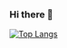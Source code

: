 ### Hi there 👋

[![Top Langs](https://github-readme-stats.vercel.app/api/top-langs/?username=minabe&layout=compact)](https://github.com/anuraghazra/github-readme-stats)

